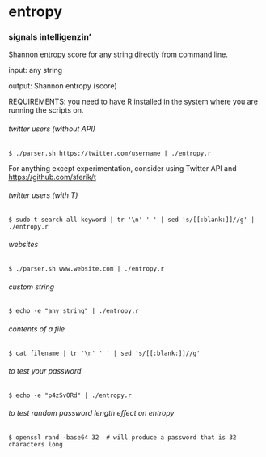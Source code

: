 # entropy
### signals intelligenzin’

Shannon entropy score for any string directly from command line.

input: any string

output: Shannon entropy (score)

REQUIREMENTS: you need to have R installed in the system where you are running the scripts on.

###### twitter users (without API)

    $ ./parser.sh https://twitter.com/username | ./entropy.r
    
For anything except experimentation, consider using Twitter API and https://github.com/sferik/t

###### twitter users (with T)

    $ sudo t search all keyword | tr '\n' ' ' | sed 's/[[:blank:]]//g' | ./entropy.r
    
    
###### websites

    $ ./parser.sh www.website.com | ./entropy.r
    
    
###### custom string

    $ echo -e "any string" | ./entropy.r
    
    
###### contents of a file

    $ cat filename | tr '\n' ' ' | sed 's/[[:blank:]]//g'
    
    
###### to test your password

    $ echo -e "p4zSv0Rd" | ./entropy.r
    
    
###### to test random password length effect on entropy

    $ openssl rand -base64 32  # will produce a password that is 32 characters long 
    
